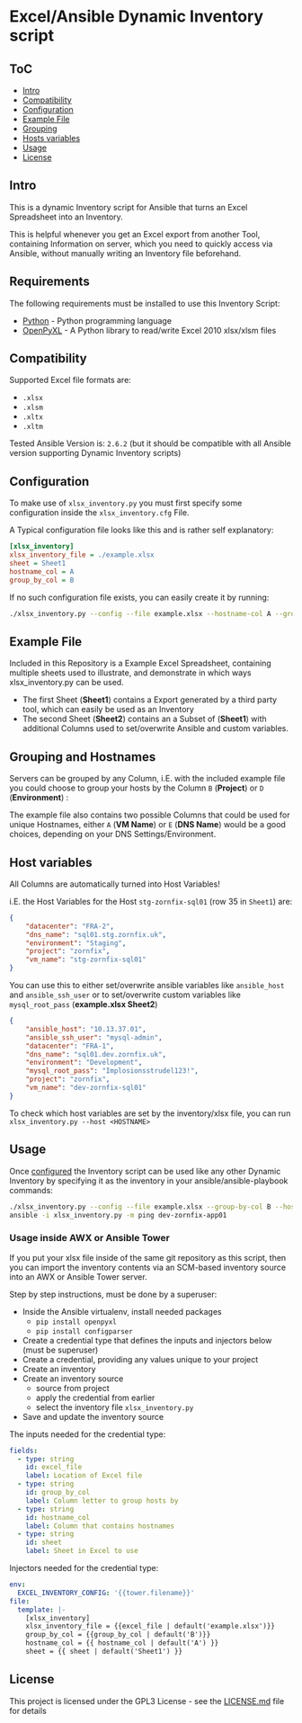 # Excel/Ansible Dynamic Inventory script

## ToC

- [Intro](#intro)
- [Compatibility](#compatibility)
- [Configuration](#configuration)
- [Example File](#example-file)
- [Grouping](#grouping)
- [Hosts variables](#host-variables)
- [Usage](#usage)
- [License](#license)

## Intro

This is a dynamic Inventory script for Ansible that turns an Excel Spreadsheet into an Inventory.

This is helpful whenever you get an Excel export from another Tool, containing Information on server, which you need to quickly access via Ansible, without manually writing an Inventory file beforehand.

## Requirements

The following requirements must be installed to use this Inventory Script:

- [Python](https://www.python.org/) - Python programming language
- [OpenPyXL](https://openpyxl.readthedocs.io/en/stable/) - A Python library to read/write Excel 2010 xlsx/xlsm files

## Compatibility

Supported Excel file formats are:

- `.xlsx`
- `.xlsm`
- `.xltx`
- `.xltm`

Tested Ansible Version is: `2.6.2` (but it should be compatible with all Ansible version supporting Dynamic Inventory scripts)

## Configuration

To make use of `xlsx_inventory.py` you must first specify some configuration inside the `xlsx_inventory.cfg` File.

A Typical configuration file looks like this and is rather self explanatory:

```ini
[xlsx_inventory]
xlsx_inventory_file = ./example.xlsx
sheet = Sheet1
hostname_col = A
group_by_col = B
```

If no such configuration file exists, you can easily create it by running:

```bash
./xlsx_inventory.py --config --file example.xlsx --hostname-col A --group-by-col B --sheet Sheet1
```

## Example File

Included in this Repository is a Example Excel Spreadsheet, containing multiple sheets used to illustrate, and demonstrate in which ways xlsx_inventory.py can be used.

- The first Sheet (__Sheet1__) contains a Export generated by a third party tool, which can easily be used as an Inventory
- The second Sheet (__Sheet2__) contains an a Subset of (__Sheet1__) with additional Columns used to set/overwrite Ansible and custom variables.

## Grouping and Hostnames

Servers can be grouped by any Column, i.E. with the included example file you could choose to group your hosts by the Column `B` (__Project__) or `D` (__Environment__) :

The example file also contains two possible Columns that could be used for unique Hostnames, either `A` (__VM Name__) or `E` (__DNS Name__) would be a good choices, depending on your DNS Settings/Environment.


## Host variables

All Columns are automatically turned into Host Variables!

i.E. the Host Variables for the Host `stg-zornfix-sql01` (row 35 in `Sheet1`) are:

```json
{
    "datacenter": "FRA-2",
    "dns_name": "sql01.stg.zornfix.uk",
    "environment": "Staging",
    "project": "zornfix",
    "vm_name": "stg-zornfix-sql01"
}
```

You can use this to either set/overwrite ansible variables like `ansible_host` and `ansible_ssh_user` or to set/overwrite custom variables like `mysql_root_pass` (__example.xlsx Sheet2__)

```json
{
    "ansible_host": "10.13.37.01",
    "ansible_ssh_user": "mysql-admin",
    "datacenter": "FRA-1",
    "dns_name": "sql01.dev.zornfix.uk",
    "environment": "Development",
    "mysql_root_pass": "Implosionsstrudel123!",
    "project": "zornfix",
    "vm_name": "dev-zornfix-sql01"
}

```

To check which host variables are set by the inventory/xlsx file, you can run `xlsx_inventory.py --host <HOSTNAME>`

## Usage

Once [configured](#configuration) the Inventory script can be used like any other Dynamic Inventory by specifying it as the inventory in your ansible/ansible-playbook commands:

```bash
./xlsx_inventory.py --config --file example.xlsx --group-by-col B --hostname-col A --sheet Sheet2
ansible -i xlsx_inventory.py -m ping dev-zornfix-app01
```

### Usage inside AWX or Ansible Tower

If you put your xlsx file inside of the same git repository as this script, then you can import the inventory contents via an SCM-based inventory source into an AWX or Ansible Tower server.

Step by step instructions, must be done by a superuser:

 - Inside the Ansible virtualenv, install needed packages
   - `pip install openpyxl`
   - `pip install configparser`
 - Create a credential type that defines the inputs and injectors below (must be superuser)
 - Create a credential, providing any values unique to your project
 - Create an inventory
 - Create an inventory source
   - source from project
   - apply the credential from earlier
   - select the inventory file `xlsx_inventory.py`
 - Save and update the inventory source

The inputs needed for the credential type:

```yaml
fields:
  - type: string
    id: excel_file
    label: Location of Excel file
  - type: string
    id: group_by_col
    label: Column letter to group hosts by
  - type: string
    id: hostname_col
    label: Column that contains hostnames
  - type: string
    id: sheet
    label: Sheet in Excel to use
```

Injectors needed for the credential type:

```yaml
env:
  EXCEL_INVENTORY_CONFIG: '{{tower.filename}}'
file:
  template: |-
    [xlsx_inventory]
    xlsx_inventory_file = {{excel_file | default('example.xlsx')}}
    group_by_col = {{group_by_col | default('B')}}
    hostname_col = {{ hostname_col | default('A') }}
    sheet = {{ sheet | default('Sheet1') }}
```

## License

This project is licensed under the GPL3 License - see the [LICENSE.md](/LICENSE.md) file for details
